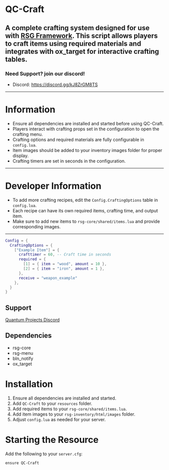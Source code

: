# QC-Craft

A complete crafting system designed for use with [RSG Framework](https://github.com/Rexshack-RedM). This script allows players to craft items using required materials and integrates with ox_target for interactive crafting tables.
---
### Need Support? join our discord!

- Discord: https://discord.gg/kJ8ZrGM8TS
---

# Information

- Ensure all dependencies are installed and started before using QC-Craft.
- Players interact with crafting props set in the configuration to open the crafting menu.
- Crafting options and required materials are fully configurable in `config.lua`.
- Item images should be added to your inventory images folder for proper display.
- Crafting timers are set in seconds in the configuration.
---

# Developer Information

- To add more crafting recipes, edit the `Config.CraftingOptions` table in `config.lua`.
- Each recipe can have its own required items, crafting time, and output item.
- Make sure to add new items to `rsg-core/shared/items.lua` and provide corresponding images.
---
```lua
Config = {
  CraftingOptions = {
    ["Example Item"] = {
      crafttimer = 60, -- Craft time in seconds
      required = {
        [1] = { item = "wood", amount = 10 },
        [2] = { item = "iron", amount = 1 },
      },
      receive = "weapon_example"
    },
  }
}
```

## Support
[Quantum Projects Discord](https://discord.gg/kJ8ZrGM8TS)

## Dependencies
- rsg-core
- rsg-menu
- bln_notify
- ox_target

# Installation

1. Ensure all dependencies are installed and started.
2. Add `QC-Craft` to your `resources` folder.
3. Add required items to your `rsg-core/shared/items.lua`.
4. Add item images to your `rsg-inventory/html/images` folder.
5. Adjust `config.lua` as needed for your server.

# Starting the Resource

Add the following to your `server.cfg`:
```
ensure QC-Craft
```
